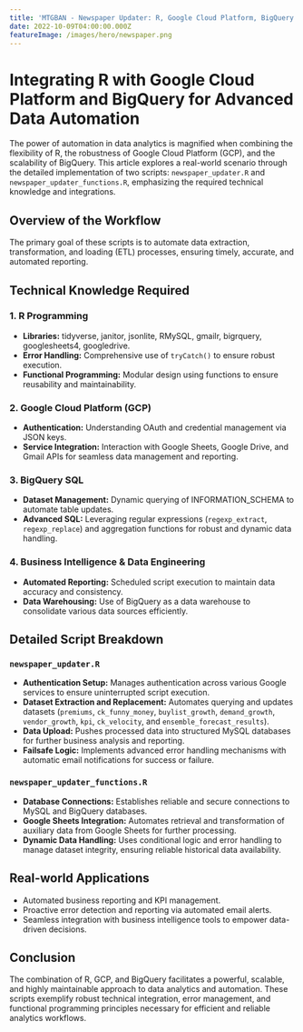 ```yaml
---
title: 'MTGBAN - Newspaper Updater: R, Google Cloud Platform, BigQuery'
date: 2022-10-09T04:00:00.000Z
featureImage: /images/hero/newspaper.png
---
```


# Integrating R with Google Cloud Platform and BigQuery for Advanced Data Automation

The power of automation in data analytics is magnified when combining the flexibility of R, the robustness of Google Cloud Platform (GCP), and the scalability of BigQuery. This article explores a real-world scenario through the detailed implementation of two scripts: `newspaper_updater.R` and `newspaper_updater_functions.R`, emphasizing the required technical knowledge and integrations.

## Overview of the Workflow

The primary goal of these scripts is to automate data extraction, transformation, and loading (ETL) processes, ensuring timely, accurate, and automated reporting.

## Technical Knowledge Required

### 1. R Programming

* **Libraries:** tidyverse, janitor, jsonlite, RMySQL, gmailr, bigrquery, googlesheets4, googledrive.
* **Error Handling:** Comprehensive use of `tryCatch()` to ensure robust execution.
* **Functional Programming:** Modular design using functions to ensure reusability and maintainability.

### 2. Google Cloud Platform (GCP)

* **Authentication:** Understanding OAuth and credential management via JSON keys.
* **Service Integration:** Interaction with Google Sheets, Google Drive, and Gmail APIs for seamless data management and reporting.

### 3. BigQuery SQL

* **Dataset Management:** Dynamic querying of INFORMATION\_SCHEMA to automate table updates.
* **Advanced SQL:** Leveraging regular expressions (`regexp_extract`, `regexp_replace`) and aggregation functions for robust and dynamic data handling.

### 4. Business Intelligence & Data Engineering

* **Automated Reporting:** Scheduled script execution to maintain data accuracy and consistency.
* **Data Warehousing:** Use of BigQuery as a data warehouse to consolidate various data sources efficiently.

## Detailed Script Breakdown

### `newspaper_updater.R`

* **Authentication Setup:** Manages authentication across various Google services to ensure uninterrupted script execution.
* **Dataset Extraction and Replacement:** Automates querying and updates datasets (`premiums`, `ck_funny_money`, `buylist_growth`, `demand_growth`, `vendor_growth`, `kpi`, `ck_velocity`, and `ensemble_forecast_results`).
* **Data Upload:** Pushes processed data into structured MySQL databases for further business analysis and reporting.
* **Failsafe Logic:** Implements advanced error handling mechanisms with automatic email notifications for success or failure.

### `newspaper_updater_functions.R`

* **Database Connections:** Establishes reliable and secure connections to MySQL and BigQuery databases.
* **Google Sheets Integration:** Automates retrieval and transformation of auxiliary data from Google Sheets for further processing.
* **Dynamic Data Handling:** Uses conditional logic and error handling to manage dataset integrity, ensuring reliable historical data availability.

## Real-world Applications

* Automated business reporting and KPI management.
* Proactive error detection and reporting via automated email alerts.
* Seamless integration with business intelligence tools to empower data-driven decisions.

## Conclusion

The combination of R, GCP, and BigQuery facilitates a powerful, scalable, and highly maintainable approach to data analytics and automation. These scripts exemplify robust technical integration, error management, and functional programming principles necessary for efficient and reliable analytics workflows.
